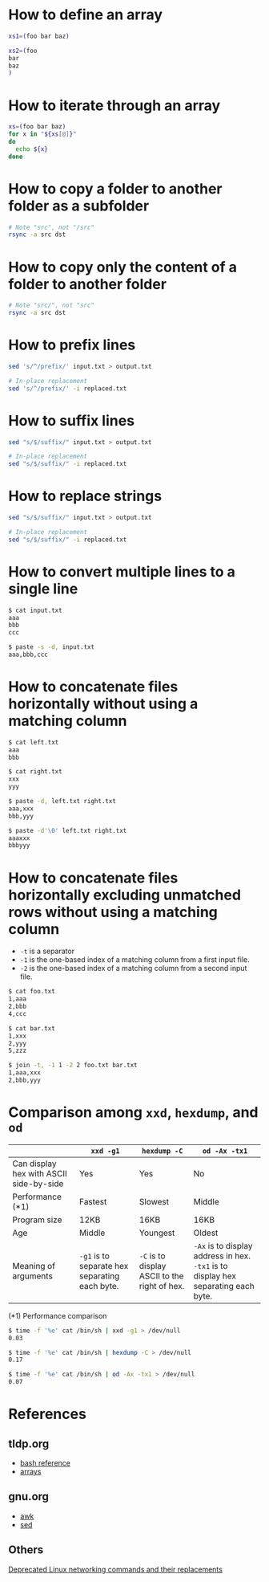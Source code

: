 # How to define an array
```bash
xs1=(foo bar baz)

xs2=(foo
bar
baz
)
```
# How to iterate through an array
```bash
xs=(foo bar baz)
for x in "${xs[@]}"
do
  echo ${x}
done
```

# How to copy a folder to another folder as a subfolder
```bash
# Note "src", not "/src"
rsync -a src dst
```

# How to copy only the content of a folder to another folder
```bash
# Note "src/", not "src"
rsync -a src dst
```

# How to prefix lines
```bash
sed 's/^/prefix/' input.txt > output.txt

# In-place replacement
sed 's/^/prefix/' -i replaced.txt
```

# How to suffix lines
```bash
sed "s/$/suffix/" input.txt > output.txt

# In-place replacement
sed "s/$/suffix/" -i replaced.txt
```

# How to replace strings
```bash
sed "s/$/suffix/" input.txt > output.txt

# In-place replacement
sed "s/$/suffix/" -i replaced.txt
```


# How to convert multiple lines to a single line
```bash
$ cat input.txt 
aaa
bbb
ccc

$ paste -s -d, input.txt 
aaa,bbb,ccc
```

# How to concatenate files horizontally without using a matching column
```bash
$ cat left.txt 
aaa
bbb

$ cat right.txt 
xxx
yyy

$ paste -d, left.txt right.txt
aaa,xxx
bbb,yyy

$ paste -d'\0' left.txt right.txt
aaaxxx
bbbyyy
```

# How to concatenate files horizontally excluding unmatched rows without using a matching column
* `-t` is a separator
* `-1` is the one-based index of a matching column from a first input file.
* `-2` is the one-based index of a matching column from a second input file.
```bash
$ cat foo.txt
1,aaa
2,bbb
4,ccc

$ cat bar.txt
1,xxx
2,yyy
5,zzz

$ join -t, -1 1 -2 2 foo.txt bar.txt
1,aaa,xxx
2,bbb,yyy
````

# Comparison among `xxd`, `hexdump`, and `od`
||`xxd -g1`|`hexdump -C`|`od -Ax -tx1`
|---|---|---|---
|Can display hex with ASCII side-by-side|Yes|Yes|No
|Performance (*1)|Fastest|Slowest|Middle
|Program size|12KB|16KB|16KB
|Age|Middle|Youngest|Oldest
|Meaning of arguments|`-g1` is to separate hex separating each byte.|`-C` is to display ASCII to the right of hex.|`-Ax` is to display address in hex. `-tx1` is to display hex separating each byte.

(*1) Performance comparison
```bash
$ time -f '%e' cat /bin/sh | xxd -g1 > /dev/null
0.03

$ time -f '%e' cat /bin/sh | hexdump -C > /dev/null
0.17

$ time -f '%e' cat /bin/sh | od -Ax -tx1 > /dev/null
0.07
```

# References
## tldp.org
* [bash reference](http://tldp.org/LDP/abs/html/refcards.html)
* [arrays](http://tldp.org/LDP/abs/html/arrays.html)

## gnu.org
* [awk](https://www.gnu.org/software/gawk/manual/gawk.html)
* [sed](https://www.gnu.org/software/sed/manual/sed.html)

## Others
[Deprecated Linux networking commands and their replacements](https://dougvitale.wordpress.com/2011/12/21/deprecated-linux-networking-commands-and-their-replacements)
